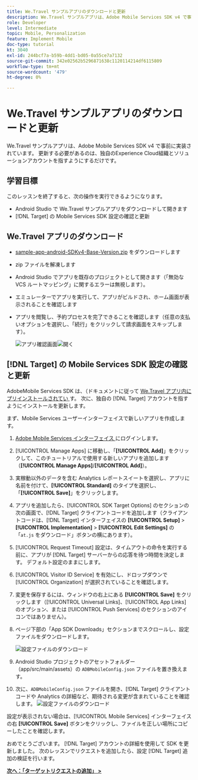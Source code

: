 ```yaml
---
title: We.Travel サンプルアプリのダウンロードと更新
description: We.Travel サンプルアプリは、Adobe Mobile Services SDK v4 で事前に実装されています。 独自のExperience Cloud組織とソリューションアカウントを指すように更新するだけです。
role: Developer
level: Intermediate
topic: Mobile, Personalization
feature: Implement Mobile
doc-type: tutorial
kt: 3040
exl-id: 244bcf7a-b59b-4dd1-bd05-0a55ce7a7132
source-git-commit: 342e02562b5296871638c1120114214df6115809
workflow-type: tm+mt
source-wordcount: '479'
ht-degree: 0%

---
```


# We.Travel サンプルアプリのダウンロードと更新

We.Travel サンプルアプリは、Adobe Mobile Services SDK v4 で事前に実装されています。 更新する必要があるのは、独自のExperience Cloud組織とソリューションアカウントを指すようにするだけです。

## 学習目標

このレッスンを終了すると、次の操作を実行できるようになります。

* Android Studio で We.Travel サンプルアプリをダウンロードして開きます
* [!DNL Target] の Mobile Services SDK 設定の確認と更新

## We.Travel アプリのダウンロード

* [sample-app-android-SDKv4-Base-Version.zip](assets/sample-app-android-SDKv4-Base-Version.zip) をダウンロードします
* zip ファイルを解凍します
* Android Studio でアプリを既存のプロジェクトとして開きます（「無効な VCS ルートマッピング」に関するエラーは無視します）。
* エミュレーターでアプリを実行して、アプリがビルドされ、ホーム画面が表示されることを確認します
* アプリを閲覧し、予約プロセスを完了できることを確認します（任意の支払いオプションを選択し、「続行」をクリックして請求画面をスキップします）。

  ![ アプリ確認画面 ](assets/wetravel_homeScreen.png)![ 開く ](assets/wetravel_confirmationScreen.png)

## [!DNL Target] の Mobile Services SDK 設定の確認と更新

AdobeMobile Services SDK は、（ドキュメントに従って [We.Travel アプリ内にプリインストールされてい ](https://experienceleague.adobe.com/docs/mobile-services/android/getting-started-android/requirements.html?lang=en) す。 次に、独自の [!DNL Target] アカウントを指すようにインストールを更新します。

まず、Mobile Services ユーザーインターフェイスで新しいアプリを作成します。

1. [Adobe Mobile Services インターフェイス ](https://mobilemarketing.adobe.com/) にログインします。
1. [!UICONTROL Manage Apps] に移動し、「**[!UICONTROL Add]**」をクリックして、このチュートリアルで使用する新しいアプリを追加します（**[!UICONTROL Manage Apps]**/**[!UICONTROL Add]**）。
1. 実稼動以外のデータを含む Analytics レポートスイートを選択し、アプリに名前を付けて、**[!UICONTROL Standard]** のタイプを選択し、「**[!UICONTROL Save]**」をクリックします。
1. アプリを追加したら、[!UICONTROL SDK Target Options] のセクションの次の画面で、[!DNL Target] クライアントコードを追加します（クライアントコードは、[!DNL Target] インターフェイスの **[!UICONTROL Setup]** > **[!UICONTROL Implementation]** > **[!UICONTROL Edit Settings]** の「`at.js` をダウンロード」ボタンの横にあります）。
1. [!UICONTROL Request Timeout] 設定は、タイムアウトの命令を実行する前に、アプリが [!DNL Target] サーバーからの応答を待つ時間を決定します。 デフォルト設定のままにします。
1. [!UICONTROL Visitor ID Service] を有効にし、ドロップダウンで [!UICONTROL Organization] が選択されていることを確認します。
1. 変更を保存するには、ウィンドウの右上にある **[!UICONTROL Save]** をクリックします（[!UICONTROL Universal Links]、[!UICONTROL App Links] のオプション、または [!UICONTROL Push Services] のセクションのアイコンではありません）。
1. ページ下部の「App SDK Downloads」セクションまでスクロールし、設定ファイルをダウンロードします。

   ![ 設定ファイルのダウンロード ](assets/config_file.jpg)

1. Android Studio プロジェクトのアセットフォルダー（app/src/main/assets）の `ADBMobileConfig.json` ファイルを置き換えます。

1. 次に、`ADBMobileConfig.json` ファイルを開き、[!DNL Target] クライアントコードや Analytics の詳細など、期待される変更が含まれていることを確認します。
   ![ 設定ファイルのダウンロード ](assets/client_code.jpg)

設定が表示されない場合は、[!UICONTROL Mobile Services] インターフェイスの右 **[!UICONTROL Save]** ボタンをクリックし、ファイルを正しい場所にコピーしたことを確認します。

おめでとうございます。 [!DNL Target] アカウントの詳細を使用して SDK を更新しました。 次のレッスンでリクエストを追加したら、設定 [!DNL Target] 追加の検証を行います。

**[次へ：「ターゲットリクエストの追加」 >](add-requests.md)**
